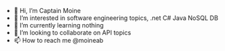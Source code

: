 - 👋 Hi, I’m Captain Moine
- 👀 I’m interested in software engineering topics, .net C# Java NoSQL DB
- 🌱 I’m currently learning nothing
- 💞️ I’m looking to collaborate on API topics
- 📫 How to reach me @moineab

<!---
moineab/moineab is a ✨ special ✨ repository because its `README.md` (this file) appears on your GitHub profile.
You can click the Preview link to take a look at your changes.
--->
